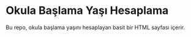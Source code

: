 # Okula Başlama Yaşı Hesaplama

Bu repo, okula başlama yaşını hesaplayan basit bir HTML sayfası içerir.
